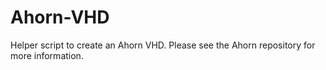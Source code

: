 # Ahorn-VHD
Helper script to create an Ahorn VHD. Please see the Ahorn repository for more information.
